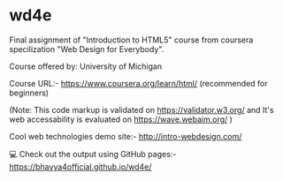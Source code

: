 # wd4e
Final assignment of "Introduction to HTML5" course from coursera specilization "Web Design for Everybody".

Course offered by: University of Michigan

Course URL:- https://www.coursera.org/learn/html/ (recommended for beginners)


(Note: This code markup is validated on https://validator.w3.org/ and It's web accessability is evaluated on https://wave.webaim.org/ )

Cool web technologies demo site:- http://intro-webdesign.com/

💻 Check out the output using GitHub pages:- https://bhavya4official.github.io/wd4e/
